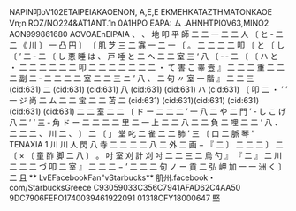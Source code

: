 NAPIN叩oV102ETAIPEIAKAOENON, A,E,E EKMEHKATAZTHMATONKAOE Vn;n ROZ/NO224&AT1ANT.1n 0A1HPO EAPA: ム .AHNHTPIOV63,MINO2 AON999861680 AOVOAEnEIPAIA 、 、 地 叩 平 師 二 二 一 二 二 人 〔 と ‐ 二 二 《 川 〕 一 凸 円 〕 〔 肌 芝 三 二 寡 一 二 一 〔 。 二 二 二 二 叩 〔 と 〔 し 〔 ’ 二 ‐ 二 〔 し 悪 睡 は 、 戸 唾 と 二 へ 二 二 室 三 ‘ 八 〔 ‐ ‐ 二 〔 〔 ハ と ・ 二 二 二 二 二 二 叩 二 二 二 二 二 二 二 ・ て 害 こ 睾 壼 』 二 二 二 重 二 二 二 副 二 ‐ 二 二 二 二 室 二 二 三 ニ ’ 八 、 二 句 〃 室 一 階 』 二 二 三 (cid:631) 二 (cid:631) (cid:631) 八 (cid:631) (cid:631) ハ (cid:631) 〔 叩 二 ・ ’ ’ 一 ジ 尚 二 ム 二 二 宝 二 二 苫 二 (cid:631) (cid:631)(cid:631) (cid:631)(cid:631) (cid:631) 二 二 室 二 二 〔 ド ー 二 二 二 ’ 一 八 二 や 二 門 ’ ‐ し こ げ 八 二 ’ ’ 三 ‐ 角 ド ー 二 二 二 二 里 二 一 上 二 二 八 二 二 負 二 哩 二 二 ’ 八 、 二 二 二 、 川 二 、 〕 二 〔 」 堂 叱 二 雀 二 二 肺 ’ 三 〔 口 二 脈 琴 “ TENAXIA 1 川 川 人 閃 八 寺 二 二 二 二 八 二 外 二 画 − 『 二 〕 二 二 二 〕 二 〔 × 〔 童 酢 脚 二 八 〕 。 吋 室 刈 計 刈 吋 二 二 三 二 烏 勺 』 『 二 』 二 川 二 二 二 づ 叩 二 室 』 二 二 二 − ’ 二 二 二 句 ノ ー 貢 二 弘 岬 加 一 一 洲 く 〕 二 且 ** LvEFacebookFan"vStarbucks** 肌州.facebook・com/StarbucksGreece C93059033C356C7941AFAD62C4AA50 9DC7906FEFO1740039461922091 01318CFY18000647 堅